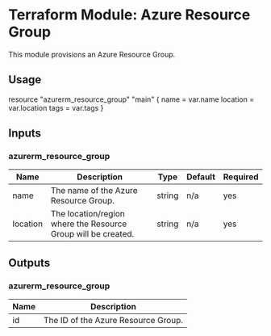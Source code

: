 # Terraform Module: Azure Resource Group

This module provisions an Azure Resource Group.

## Usage

resource "azurerm_resource_group" "main" {
  name     = var.name
  location = var.location
  tags     = var.tags
}


## Inputs

### azurerm_resource_group

| Name       | Description                                           | Type    | Default | Required |
|------------|-------------------------------------------------------|---------|---------|----------|
| name  | The name of the Azure Resource Group.                 | string  | n/a     | yes      |
| location   | The location/region where the Resource Group will be created. | string  | n/a     | yes      |

## Outputs

### azurerm_resource_group

| Name     | Description                            |
|----------|----------------------------------------|
| id  | The ID of the Azure Resource Group.    |
